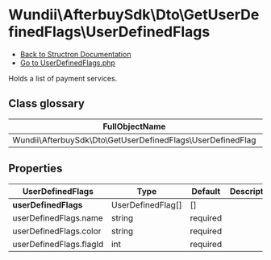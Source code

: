 # Wundii\AfterbuySdk\Dto\GetUserDefinedFlags\UserDefinedFlags
- [Back to Structron Documentation](./../_Structron.md)
- [Go to UserDefinedFlags.php](./../../src/Dto/GetUserDefinedFlags/UserDefinedFlags.php)

Holds a list of payment services.

## Class glossary
| FullObjectName | Object |
| -------------- | ------ |
| Wundii\AfterbuySdk\Dto\GetUserDefinedFlags\UserDefinedFlag | UserDefinedFlag |

## Properties
| UserDefinedFlags        | Type              | Default  | Description |
| ----------------------- | ----------------- | -------- | ----------- |
| **userDefinedFlags**    | UserDefinedFlag[] | []       |             |
| userDefinedFlags.name   | string            | required |             |
| userDefinedFlags.color  | string            | required |             |
| userDefinedFlags.flagId | int               | required |             |
